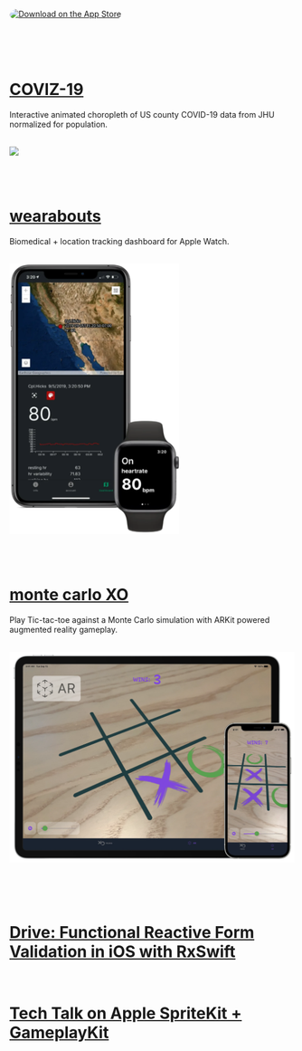 <a href="https://apps.apple.com/us/developer/scott-orlyck/id1082162815?itsct=apps_box&amp;itscg=30200" style="display: inline-block; overflow: hidden; border-radius: 13px; width: 250px; height: 83px;"><img src="https://tools.applemediaservices.com/api/badges/download-on-the-app-store/black/en-us?size=250x83&h=e25854dde2ab54a85ec52e6c1e429d64" alt="Download on the App Store" style="border-radius: 13px; width: 250px; height: 83px;"></a>

# [COVIZ-19](https://coviz19.dev)

Interactive animated choropleth of US county COVID-19 data from JHU normalized for population.

<br />

<img src="https://raw.githubusercontent.com/ScottORLY/ScottORLY/master/coviz19.gif" width="600"/>

<br /><br />

# [wearabouts](https://wearaboutsinc.com)

Biomedical + location tracking dashboard for Apple Watch.

<br />

<img src="https://raw.githubusercontent.com/ScottORLY/ScottORLY/master/wearabouts.webp" width="300"/>

<br /><br />

# [monte carlo XO](https://montecarloxo.com)

Play Tic-tac-toe against a Monte Carlo simulation with ARKit powered augmented reality gameplay.

<br />

<img src="https://raw.githubusercontent.com/ScottORLY/ScottORLY/master/product.webp" width="600"/>

<br /><br /><br />

# [Drive: Functional Reactive Form Validation in iOS with RxSwift](https://scottorly.github.io/drive-blog/)

<br />

# [Tech Talk on Apple SpriteKit + GameplayKit](https://www.youtube.com/watch?v=uKiiFIixDvE)
